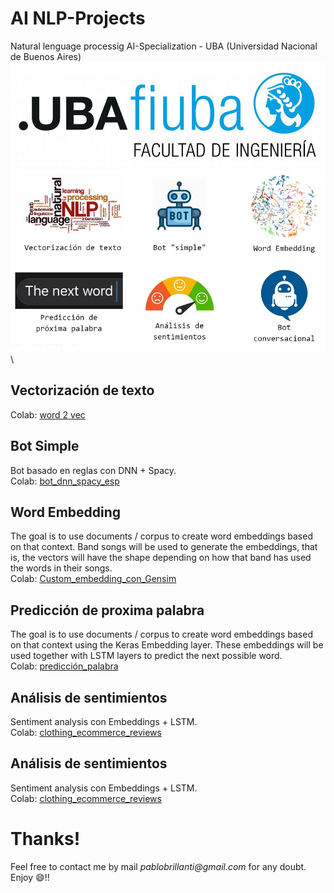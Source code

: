 # AI NLP-Projects

Natural lenguage processig AI-Specialization - UBA (Universidad Nacional de Buenos Aires)
![img2](images/logoFIUBA.jpg)\
![img1](images/NLP.jpg)\

## Vectorización de texto
Colab: [word 2 vec](https://github.com/Pbrillan/CEIA/blob/main/NLP/P_Brillanti_1a_word2vec_Modificado.ipynb)

## Bot Simple

Bot basado en reglas con DNN + Spacy.\
Colab: [bot_dnn_spacy_esp](https://github.com/Pbrillan/CEIA/blob/main/NLP/Pbrillan_2b_bot_dnn_spacy_esp.ipynb)

## Word Embedding
The goal is to use documents / corpus to create word embeddings based on that context. Band songs will be used to generate the embeddings, that is, the vectors will have the shape depending on how that band has used the words in their songs.\
Colab: [Custom_embedding_con_Gensim](https://github.com/Pbrillan/CEIA/blob/main/NLP/Pbrillan_3b_Custom_embedding_con_Gensim.ipynb)

## Predicción de proxima palabra
The goal is to use documents / corpus to create word embeddings based on that context using the Keras Embedding layer. These embeddings will be used together with LSTM layers to predict the next possible word.\
Colab: [predicción_palabra](https://github.com/Pbrillan/CEIA/blob/main/NLP/Pbrillan_4d_predicci%C3%B3n_palabra.ipynb)

## Análisis de sentimientos
Sentiment analysis con Embeddings + LSTM.\
Colab: [clothing_ecommerce_reviews](https://github.com/Pbrillan/CEIA/blob/main/NLP/Pbrillan_5d_clothing_ecommerce_reviews.ipynb)

## Análisis de sentimientos
Sentiment analysis con Embeddings + LSTM.\
Colab: [clothing_ecommerce_reviews](https://github.com/Pbrillan/CEIA/blob/main/NLP/Pbrillan_5d_clothing_ecommerce_reviews.ipynb)


# Thanks!
Feel free to contact me by mail _pablobrillanti@gmail.com_ for any doubt.\
Enjoy :smile:!!
